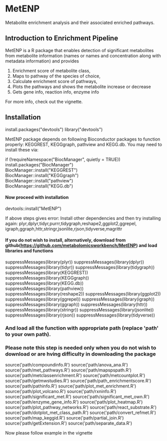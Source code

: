 # MetENP
Metabolite enrichment analysis and their associated enriched pathways.

## Introduction to Enrichment Pipeline

MetENP is a R package that enables detection of significant metabolites from metabolite information 
(names or names and concentration along with metadata information) and provides

1. Enrichment score of metabolite class,
2. Maps to pathway of the species of choice,
3. Calculate enrichment score of pathways,
4. Plots the pathways and shows the metabolite increase or decrease
5. Gets gene info, reaction info, enzyme info

For more info, check out the vignette.


## Installation

install.packages("devtools")
library("devtools")

MetENP package depends on following Bioconductor packages to function properly: KEGGREST, KEGGgraph, pathview and KEGG.db. 
 You may need to install these via:


if (!requireNamespace("BiocManager", quietly = TRUE))
 install.packages("BiocManager")    
 BiocManager::install("KEGGREST")<br/>
 BiocManager::install("KEGGgraph")<br/>
 BiocManager::install("pathview")<br/>
 BiocManager::install("KEGG.db")<br/>
 
 #### Now proceed with installation
 
 devtools::install("MetENP")
 
 If above steps gives error:
Install other dependencies and then try installing again: plyr,dplyr,tidyr,purrr,tidygraph,reshape2,ggplot2,ggrepel,
    igraph,ggraph,httr,stringr,jsonlite,rjson,tidyverse,magrittr
    
    
#### If you do not wish to install, alternatively, download from github(https://github.com/metabolomicsworkbench/MetENP) and load libraries and functions

suppressMessages(library(plyr))
suppressMessages(library(dplyr))
suppressMessages(library(tidyr))
suppressMessages(library(tidygraph))
suppressMessages(library(KEGGREST))
suppressMessages(library(KEGGgraph))
suppressMessages(library(KEGG.db))
suppressMessages(library(pathview))
suppressMessages(library(reshape2))
suppressMessages(library(ggplot2))
suppressMessages(library(ggrepel))
suppressMessages(library(igraph))
suppressMessages(library(ggraph))
suppressMessages(library(httr))
suppressMessages(library(stringr))
suppressMessages(library(jsonlite))
suppressMessages(library(rjson))
suppressMessages(library(tidyverse))

### And load all the function with appropriate path (replace 'path' to your own path). 
### Please note this step is needed only when you do not wish to download or are hving difficulty in downloading the package

source('path/compoundinfo.R')
source('path/anova_ana.R')
source('path/met_pathways.R')
source('path/mapspspath.R')
source('path/metclassenrichment.R')
source('path/metcountplot.R')
source('path/getmwstudies.R')
source('path/path_enrichmentscore.R')
source('path/pathinfo.R')
source('path/plot_met_enrichment.R')
source('path/plot_volcano.R')
source('path/rxninfo.R')
source('path/significant_met.R')
source('path/significant_met_own.R')
source('path/enzyme_gene_info.R')
source('path/plot_heatmap.R')
source('path/plot_pathway_networks.R')
source('path/react_substrate.R')
source('path/dotplot_met_class_path.R')
source('path/convert_refmet.R')
source('path/map_keggid.R')
source('path/partial_join.R')
source('path/getExtension.R')
source('path/separate_data.R')

Now please follow example in the vignette
